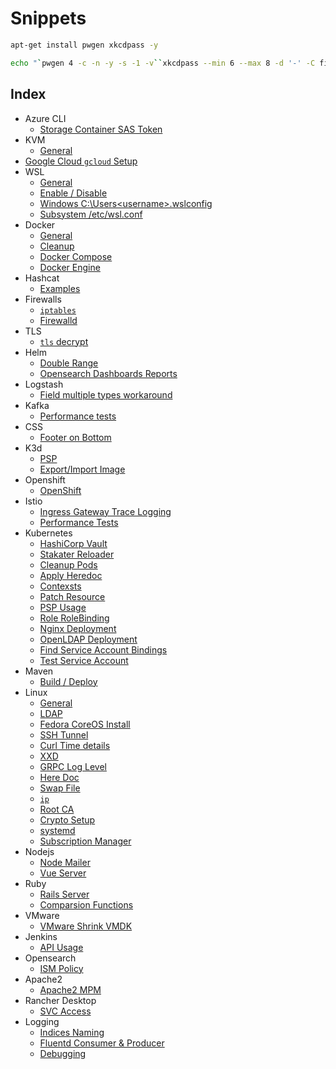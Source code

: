# Snippets

```bash
apt-get install pwgen xkcdpass -y

echo "`pwgen 4 -c -n -y -s -1 -v``xkcdpass --min 6 --max 8 -d '-' -C first -n 2 -c 1``pwgen 4 -c -n -y -s -1 -v`"
```

## Index

- Azure CLI
    - [Storage Container SAS Token](md-files/azure-cli/storage-container-sas-token.md)
- KVM
    - [General](md-files/kvm/general.md)
- [Google Cloud `gcloud` Setup](md-files/google-cloud-gcloud-management.md)
- WSL
    - [General](md-files/wsl/general.md)
    - [Enable / Disable](md-files/wsl/enable-disable.md)
    - [Windows C:\Users\<username>\.wslconfig](md-files/wsl/windows-wslconfig.md)
    - [Subsystem /etc/wsl.conf](md-files/wsl/subsystem-wslconf.md)
- Docker
    - [General](md-files/docker/general.md)
    - [Cleanup](md-files/docker/cleanup.md)
    - [Docker Compose](md-files/docker/docker-compose.md)
    - [Docker Engine](md-files/docker/settings.md)
- Hashcat
    - [Examples](md-files/hashcat/examples.md)
- Firewalls
    - [`iptables`](md-files/firewalls/iptables.md)
    - [Firewalld](md-files/firewalls/firewalld.md)
- TLS
    - [`tls` decrypt](md-files/tls/decrypt.md)
- Helm
    - [Double Range](md-files/helm/double-range.md)
    - [Opensearch Dashboards Reports](md-files/helm/osd-reports.md)
- Logstash
    - [Field multiple types workaround](md-files/logstash/field-multiple-types-workaround.md)
- Kafka
    - [Performance tests](md-files/kafka/performance-tests.md)
- CSS
    - [Footer on Bottom](md-files/css/footer-on-bottom.md)
- K3d
    - [PSP](md-files/k3d/psp.md)
    - [Export/Import Image](md-files/k3d/export-import-image.md)
- Openshift
    - [OpenShift](md-files/openshift/ingress.md)
- Istio
    - [Ingress Gateway Trace Logging](md-files/istio/ingress-gateway-trace-logging.md)
    - [Performance Tests](md-files/istio/performance-tests.md)
- Kubernetes
    - [HashiCorp Vault](md-files/kubernetes/hashicorp-vault.md)
    - [Stakater Reloader](md-files/kubernetes/stakater-reloader.md)
    - [Cleanup Pods](md-files/kubernetes/cleanup-pods.md)
    - [Apply Heredoc](md-files/kubernetes/apply-heredoc.md)
    - [Contexsts](md-files/kubernetes/contexts.md)
    - [Patch Resource](md-files/kubernetes/patch-resource.md)
    - [PSP Usage](md-files/kubernetes/psp-usage.md)
    - [Role RoleBinding](md-files/kubernetes/role-rolebinding.md)
    - [Nginx Deployment](md-files/kubernetes/nginx-deployment.md)
    - [OpenLDAP Deployment](md-files/kubernetes/openldap-deployment.md)
    - [Find Service Account Bindings](md-files/kubernetes/find-service-account-bindings.md)
    - [Test Service Account](md-files/kubernetes/test-service-account.md)
- Maven
    - [Build / Deploy](md-files/maven/build-deploy.md)
- Linux
    - [General](md-files/linux/general.md)
    - [LDAP](md-files/linux/ldap.md)
    - [Fedora CoreOS Install](md-files/linux/fedora-coreos-install.md)
    - [SSH Tunnel](md-files/linux/ssh-tunnel.md)
    - [Curl Time details](md-files/linux/curl-time-details.md)
    - [XXD](md-files/linux/xxd.md)
    - [GRPC Log Level](md-files/linux/grpc-log-level.md)
    - [Here Doc](md-files/linux/here-doc.md)
    - [Swap File](md-files/linux/swap.md)
    - [`ip`](md-files/linux/ip.md)
    - [Root CA](md-files/linux/root-ca.md)
    - [Crypto Setup](md-files/linux/crypt-setup.md)
    - [systemd](md-files/linux/systemd.md)
    - [Subscription Manager](md-files/linux/subscription-manager.md)
- Nodejs
    - [Node Mailer](md-files/nodejs/nodemailer.md)
    - [Vue Server](md-files/nodejs/vue-server.md)
- Ruby
    - [Rails Server](md-files/ruby/rails-server.md)
    - [Comparsion Functions](md-files/ruby/comparsion-functions.md)
- VMware
    - [VMware Shrink VMDK](md-files/vmware/shrink-vmdk.md)
- Jenkins
    - [API Usage](md-files/jenkins/api-usage.md)
- Opensearch
    - [ISM Policy](md-files/opensearch/ism-policy.md)
- Apache2
    - [Apache2 MPM](md-files/apache2/mpm.md)
- Rancher Desktop
    - [SVC Access](md-files/rancher-desktop/svc-access.md)
- Logging
    - [Indices Naming](md-files/logging/indices-naming.md)
    - [Fluentd Consumer & Producer](md-files/logging/fluentd-consumer-producer.md)
    - [Debugging](md-files/logging/debugging.md)
